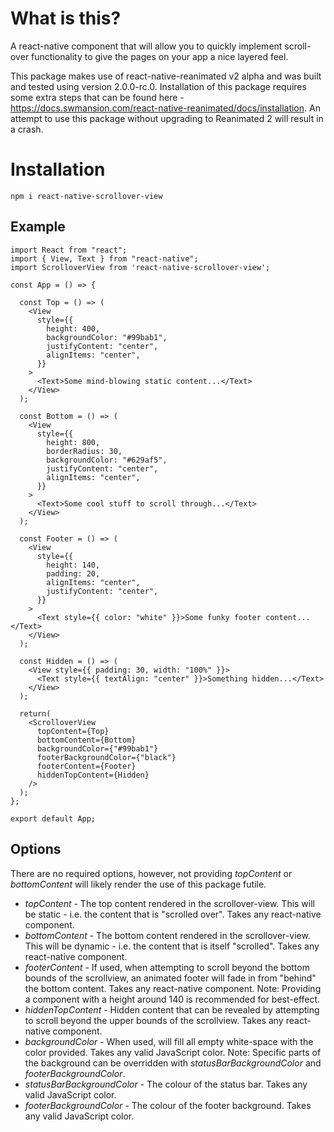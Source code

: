 # What is this?

A react-native component that will allow you to quickly implement scroll-over functionality to give the pages on your app a nice layered feel.

This package makes use of react-native-reanimated v2 alpha and was built and tested using version 2.0.0-rc.0. Installation of this package requires some extra steps that can be found here - https://docs.swmansion.com/react-native-reanimated/docs/installation. An attempt to use this package without upgrading to Reanimated 2 will result in a crash.

# Installation

`npm i react-native-scrollover-view`

## Example

```
import React from "react";
import { View, Text } from "react-native";
import ScrolloverView from 'react-native-scrollover-view';

const App = () => {

  const Top = () => (
    <View
      style={{
        height: 400,
        backgroundColor: "#99bab1",
        justifyContent: "center",
        alignItems: "center",
      }}
    >
      <Text>Some mind-blowing static content...</Text>
    </View>
  );

  const Bottom = () => (
    <View
      style={{
        height: 800,
        borderRadius: 30,
        backgroundColor: "#629af5",
        justifyContent: "center",
        alignItems: "center",
      }}
    >
      <Text>Some cool stuff to scroll through...</Text>
    </View>
  );

  const Footer = () => (
    <View
      style={{
        height: 140,
        padding: 20,
        alignItems: "center",
        justifyContent: "center",
      }}
    >
      <Text style={{ color: "white" }}>Some funky footer content...</Text>
    </View>
  );

  const Hidden = () => (
    <View style={{ padding: 30, width: "100%" }}>
      <Text style={{ textAlign: "center" }}>Something hidden...</Text>
    </View>
  );

  return(
    <ScrolloverView
      topContent={Top}
      bottomContent={Bottom}
      backgroundColor={"#99bab1"}
      footerBackgroundColor={"black"}
      footerContent={Footer}
      hiddenTopContent={Hidden}
    />
  );
};

export default App;
```

## Options

There are no required options, however, not providing _topContent_ or _bottomContent_ will likely render the use of this package futile.

- _topContent_ - The top content rendered in the scrollover-view. This will be static - i.e. the content that is "scrolled over". Takes any react-native component.
- _bottomContent_ - The bottom content rendered in the scrollover-view. This will be dynamic - i.e. the content that is itself "scrolled". Takes any react-native component.
- _footerContent_ - If used, when attempting to scroll beyond the bottom bounds of the scrollview, an animated footer will fade in from "behind" the bottom content. Takes any react-native component. Note: Providing a component with a height around 140 is recommended for best-effect.
- _hiddenTopContent_ - Hidden content that can be revealed by attempting to scroll beyond the upper bounds of the scrollview. Takes any react-native component.
- _backgroundColor_ - When used, will fill all empty white-space with the color provided. Takes any valid JavaScript color. Note: Specific parts of the background can be overridden with _statusBarBackgroundColor_ and _footerBackgroundColor_.
- _statusBarBackgroundColor_ - The colour of the status bar. Takes any valid JavaScript color.
- _footerBackgroundColor_ - The colour of the footer background. Takes any valid JavaScript color.
